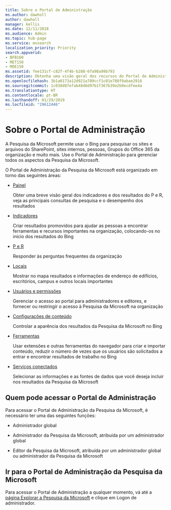```yaml
---
title: Sobre o Portal de Administração
ms.author: dawholl
author: dawholl
manager: kellis
ms.date: 12/11/2018
ms.audience: Admin
ms.topic: hub-page
ms.service: mssearch
localization_priority: Priority
search.appverid:
- BFB160
- MET150
- MOE150
ms.assetid: fee131cf-c82f-4f4b-b288-6fa98a99b793
description: Obtenha uma visão geral dos recursos do Portal de Administração e das permissões de acesso disponíveis com a Pesquisa da Microsoft
ms.openlocfilehash: 3b1a0173a12d921a789ccf1c01e788f9abae2916
ms.sourcegitcommit: 1c038d87efab4840d97b1f367b39e2b9ecdfee4a
ms.translationtype: HT
ms.contentlocale: pt-BR
ms.lasthandoff: 01/29/2019
ms.locfileid: "29612446"
---
```

# <a name="about-the-admin-portal"></a>Sobre o Portal de Administração

A Pesquisa da Microsoft permite usar o Bing para pesquisar os sites e arquivos do SharePoint, sites internos, pessoas, Grupos do Office 365 da organização e muito mais. Use o Portal de Administração para gerenciar todos os aspectos da Pesquisa da Microsoft.
  
O Portal de Administração da Pesquisa da Microsoft está organizado em torno das seguintes áreas:
  
- [Painel](get-insights.md)
    
    Obter uma breve visão geral dos indicadores e dos resultados do P e R, veja as principais consultas de pesquisa e o desempenho dos resultados
    
- [Indicadores](create-and-manage-bookmarks.md)
    
    Criar resultados promovidos para ajudar as pessoas a encontrar ferramentas e recursos importantes na organização, colocando-os no início dos resultados do Bing
    
- [P e R](create-and-manage-qas.md)
    
    Responder às perguntas frequentes da organização
    
- [Locais](add-a-location.md)
    
    Mostrar no mapa resultados e informações de endereço de edifícios, escritórios, campus e outros locais importantes
    
- [Usuários e permissões](add-users.md)
    
    Gerenciar o acesso ao portal para administradores e editores, e fornecer ou restringir o acesso à Pesquisa da Microsoft na organização
    
- [Configurações de conteúdo](content-settings.md)
    
    Controlar a aparência dos resultados da Pesquisa da Microsoft no Bing
    
- [Ferramentas](admin-portal-tools.md)
    
    Usar extensões e outras ferramentas do navegador para criar e importar conteúdo, reduzir o número de vezes que os usuários são solicitados a entrar e encontrar resultados de trabalho no Bing
    
- [Serviços conectados](connected-services.md)
    
    Selecionar as informações e as fontes de dados que você deseja incluir nos resultados da Pesquisa da Microsoft
    
## <a name="who-can-access-the-admin-portal"></a>Quem pode acessar o Portal de Administração

Para acessar o Portal de Administração da Pesquisa da Microsoft, é necessário ter uma das seguintes funções:
  
- Administrador global
    
- Administrador da Pesquisa da Microsoft, atribuída por um administrador global
    
- Editor da Pesquisa da Microsoft, atribuída por um administrador global ou administrador da Pesquisa da Microsoft
    
## <a name="go-to-the-microsoft-search-admin-portal"></a>Ir para o Portal de Administração da Pesquisa da Microsoft

Para acessar o Portal de Administração a qualquer momento, vá até a [página Explorar a Pesquisa da Microsoft](https://www.bing.com/business/explore) e clique em Logon de administrador. 